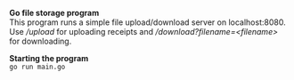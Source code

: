 **Go file storage program**  
This program runs a simple file upload/download server on localhost:8080.
Use */upload* for uploading receipts and
*/download?filename=\<filename\>* for downloading.

**Starting the program**  
```go run main.go```